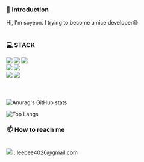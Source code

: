 ### 🙌 Introduction
Hi, I'm soyeon.
I trying to become a nice developer😎
<br>
<br>

### 💻 STACK

![](https://img.shields.io/badge/Javascript-F7DF1E?style=flat-square&logo=JavaScript&logoColor=black)
![](https://img.shields.io/badge/HTML5-E34F26?style=flat-square&logo=HTML5&logoColor=white)
![](https://img.shields.io/badge/CSS3-1572B6?style=flat-square&logo=CSS3&logoColor=white)
<br>
![](https://img.shields.io/badge/React-61DAFB?style=flat-square&logo=React&logoColor=black)
![](https://img.shields.io/badge/Redux-764ABC?style=flat-square&logo=Redux&logoColor=white)
<br>
![](https://img.shields.io/badge/VisualStudioCode-E10098?style=flat-square&logo=GraphQL&logoColor=white)
![](https://img.shields.io/badge/PyCharm-000000?style=flat-square&logo=GraphQL&logoColor=white)

<br>

###
![Anurag's GitHub stats](https://github-readme-stats.vercel.app/api?username=leebee2&show_icons=true&theme=radical)

![Top Langs](https://github-readme-stats.vercel.app/api/top-langs/?username=leebee2&layout=compact&theme=radical)
<br>

### 📫 How to reach me
<br>
<img src="https://img.shields.io/badge/Gmail-white?style=flat&logo=Gmail&logoColor=EA4335"/> : leebee4026@gmail.com
